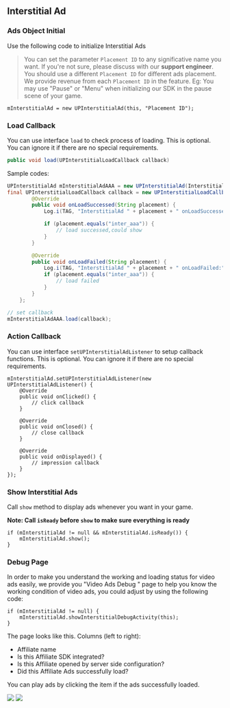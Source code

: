 ## Interstitial Ad

### Ads Object Initial 

Use the following code to initialize Interstitial Ads
> You can set the parameter `Placement ID` to any significative name you want. If you're not sure, please discuss with our **support engineer**. You should use a different `Placement ID` for different ads placement. We provide revenue from each  `Placement ID` in the feature.
> Eg: You may use "Pause" or "Menu" when initializing our SDK in the pause scene of your game.

    mInterstitialAd = new UPInterstitialAd(this, "Placement ID");
    
### Load Callback
You can use interface `load` to check process of loading. This is optional. You can ignore it if there are no special requirements.
```java
public void load(UPInterstitialLoadCallback callback)
```
Sample codes:
```java
UPInterstitialAd mInterstitialAdAAA = new UPInterstitialAd(InterstitialActivity.this, "inter_aaa");
final UPInterstitialLoadCallback callback = new UPInterstitialLoadCallback() {
        @Override
        public void onLoadSuccessed(String placement) {
            Log.i(TAG, "InterstitialAd " + placement + " onLoadSuccessed:");

            if (placement.equals("inter_aaa")) {
                // load successed,could show 
            }
        }

        @Override
        public void onLoadFailed(String placement) {
            Log.i(TAG, "InterstitialAd " + placement + " onLoadFailed:");
            if (placement.equals("inter_aaa")) {
                // load failed
            }
        }
    };

// set callback
mInterstitialAdAAA.load(callback);
```
### Action Callback
You can use interface `setUPInterstitialAdListener` to setup callback functions. This is optional. You can ignore it if there are no special requirements.

    mInterstitialAd.setUPInterstitialAdListener(new UPInterstitialAdListener() {
        @Override
        public void onClicked() {
            // click callback
        }

        @Override
        public void onClosed() {
            // close callback
        }

        @Override
        public void onDisplayed() {
            // impression callback
        }
    });
    
    
    
### Show Interstitial Ads
Call `show` method to display ads whenever you want in your game.

**Note: Call `isReady` before `show` to make sure everything is ready**

    if (mInterstitialAd != null && mInterstitialAd.isReady()) {
        mInterstitialAd.show();
    }
### Debug Page
In order to make you understand the working and loading status for video ads easily, we provide you "Video Ads Debug
" page to help you know the working condition of video ads, you could adjust by using the following code:

    if (mInterstitialAd != null) {
        mInterstitialAd.showInterstitialDebugActivity(this);
    }

 The page looks like this. Columns (left to right):
- Affiliate name
- Is this Affiliate SDK integrated?
- Is this Affiliate opened by server side configuration?
- Did this Affiliate Ads successfully load?

You can play ads by clicking the item if the ads successfully loaded.

<img src="http://docc.upltv.com/uploads/201810/5bcd4065a93a4_5bcd4065.png">
<img src="http://docc.upltv.com/uploads/201810/5bcd408d13bcb_5bcd408d.png">